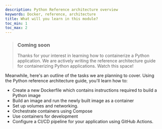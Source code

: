 ```yaml
---
description: Python Reference architecture overview
keywords: Docker, reference, architecture
title: What will you learn in this module?
toc_min: 1
toc_max: 2
---
```


> ### Coming soon
>
> Thanks for your interest in learning how to containerize a Python application. We are actively writing the reference architecture guide for containerizing Python applications. Watch this space!

Meanwhile, here's an outline of the tasks we are planning to cover. Using the Python reference architecture guide, you'll learn how to:

* Create a new Dockerfile which contains instructions required to build a Python image
* Build an image and run the newly built image as a container
* Set up volumes and networking.
* Orchestrate containers using Compose
* Use containers for development
* Configure a CI/CD pipeline for your application using GitHub Actions.